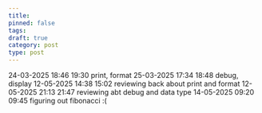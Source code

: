 ```yaml
---
title: 
pinned: false
tags: 
draft: true
category: post
type: post
---
```

24-03-2025 18:46 19:30 print, format
25-03-2025 17:34 18:48 debug, display
12-05-2025 14:38 15:02 reviewing back about print and format
12-05-2025 21:13 21:47 reviewing abt debug and data type
14-05-2025 09:20 09:45 figuring out fibonacci :(

